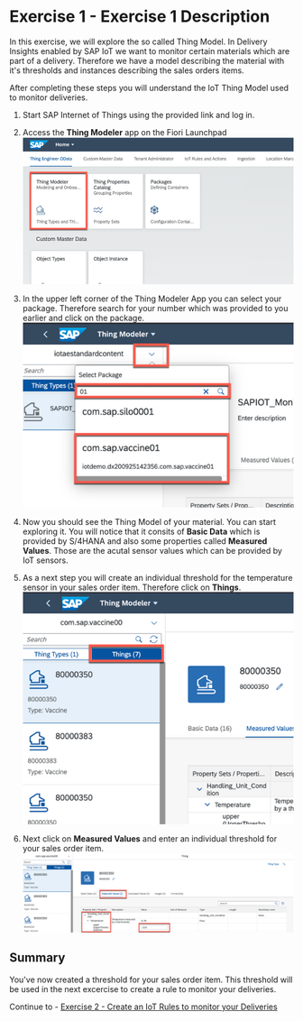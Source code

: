 # Exercise 1 - Exercise 1 Description

In this exercise, we will explore the so called Thing Model. In Delivery Insights enabled by SAP IoT we want to monitor certain materials which are part of a delivery. Therefore we have a model describing the material with it's thresholds and instances describing the sales orders items.

After completing these steps you will understand the IoT Thing Model used to monitor deliveries.

1.	Start SAP Internet of Things using the provided link and log in.

2.	Access the <b>Thing Modeler</b> app on the Fiori Launchpad
<br>![](/exercises/ex1/images/tm1.png)

3. In the upper left corner of the Thing Modeler App you can select your package. Therefore search for your number which was provided to you earlier and click on the package.
<br>![](/exercises/ex1/images/tm2.png)

4. Now you should see the Thing Model of your material. You can start exploring it. You will notice that it consits of <b>Basic Data</b> which is provided by S/4HANA and also some properties called <b>Measured Values</b>. Those are the acutal sensor values which can be provided by IoT sensors.

5. As a next step you will create an individual threshold for the temperature sensor in your sales order item. Therefore click on <b>Things</b>.
<br>![](/exercises/ex1/images/tm3.png)

6. Next click on <b>Measured Values</b> and enter an individual threshold for your sales order item.
<br>![](/exercises/ex1/images/tm4.png)


## Summary

You've now created a threshold for your sales order item. This threshold will be used in the next excercise to create a rule to monitor your deliveries.

Continue to - [Exercise 2 - Create an IoT Rules to monitor your Deliveries](../ex2/README.md)

